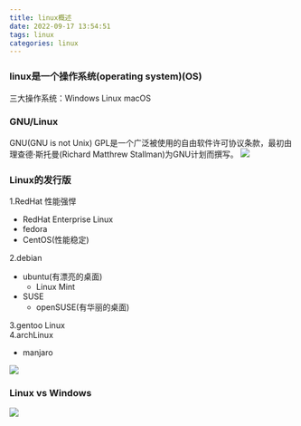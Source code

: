 ```yaml
---
title: linux概述
date: 2022-09-17 13:54:51
tags: linux
categories: linux
---
```

### linux是一个操作系统(operating system)(OS)
三大操作系统：Windows Linux macOS
### GNU/Linux 
GNU(GNU is not Unix)
GPL是一个广泛被使用的自由软件许可协议条款，最初由理查德·斯托曼(Richard Matthrew Stallman)为GNU计划而撰写。
![](https://s2.loli.net/2022/09/18/JE8HM4SfdjYqpwQ.png)
### Linux的发行版
1.RedHat 性能强悍 
+ RedHat Enterprise Linux
+ fedora
+ CentOS(性能稳定)
   
2.debian 
+ ubuntu(有漂亮的桌面)
  * Linux Mint
+ SUSE  
  * openSUSE(有华丽的桌面)

3.gentoo Linux  
4.archLinux
+ manjaro
  
![](https://s2.loli.net/2022/09/18/LzPrSgEBmhOvM4N.png)
### Linux vs Windows
![](https://s2.loli.net/2022/09/18/uiIxrl8tLmqfHpo.png)
